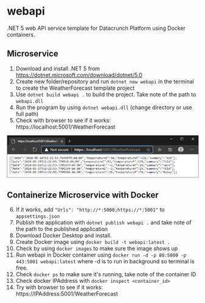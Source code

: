 # webapi
.NET 5 web API service template for Datacrunch Platform using Docker containers.

## Microservice
1. Download and install .NET 5 from https://dotnet.microsoft.com/download/dotnet/5.0
2. Create new folder/repository and run `dotnet new webapi` in the terminal to create the WeatherForecast template project
3. Use `dotnet build webapi .` to build the project.  Take note of the path to `webapi.dll`
4. Run the program by using `dotnet webapi.dll` (change directory or use full path)
5. Check with browser to see if it works: https://localhost:5001/WeatherForecast

![alt text](webapi.png "Web API output")

## Containerize Microservice with Docker
6. If it works, add `"Urls": "http://*:5000;https://*:5001"` to `appsettings.json`
7. Publish the application with `dotnet publish webapi .` and take note of the path to the published application
8. Download Docker Desktop and install.
9. Create Docker image using `docker build -t webapi:latest .`
10. Check by using `docker images` to make sure the image shows up
11. Run webapi in Docker container using `docker run -d -p 80:5000 -p 443:5001 webapi:latest` where -d is to run in background so terminal is free.
12. Check `docker ps` to make sure it's running, take note of the container ID
13. Check docker IPAddress with `docker inspect <container_id>`
14. Try with browser to see if it works: https://IPAddress:5001/WeatherForecast